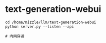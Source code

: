 # text-generation-webui
```
cd /home/mizzle/llm/text-generation-webui
python server.py --listen --api

# 内网穿透

```
<!--stackedit_data:
eyJoaXN0b3J5IjpbLTcxNjYxNDUwMV19
-->